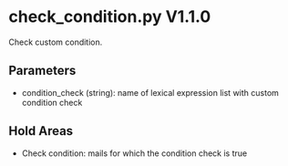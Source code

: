 check_condition.py V1.1.0
=========================

Check custom condition.

## Parameters
* condition_check (string): name of lexical expression list with custom condition check

## Hold Areas
* Check condition: mails for which the condition check is true
